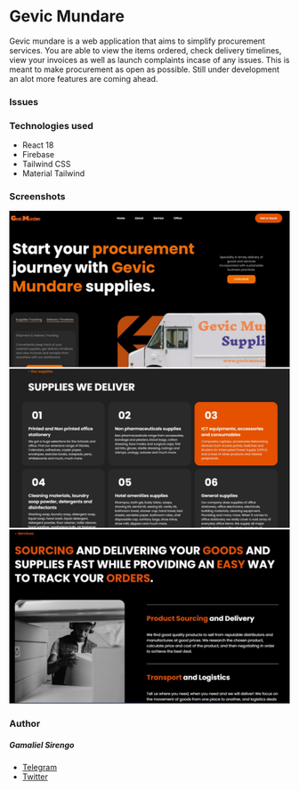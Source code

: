 # Gevic Mundare

Gevic mundare is a web application that aims to simplify procurement services. You are able to view the items ordered, check delivery timelines, view your invoices as well as launch complaints incase of any issues. This is meant to make procurement as open as possible. Still under development an alot more features are coming ahead. 

### Issues


 ### Technologies used
 - React 18
 - Firebase
 - Tailwind CSS
 - Material Tailwind

 ### Screenshots

 <img src='./img1.jpg'>
 <img src='./img2.jpg'>
 <img src='./img3.jpg'>
 

 ### Author
 
 ##### Gamaliel Sirengo
 - <a href='https://t.me/sirgama' >Telegram</a>
  - <a href='https://twitter.com/sirgama_' >Twitter</a>